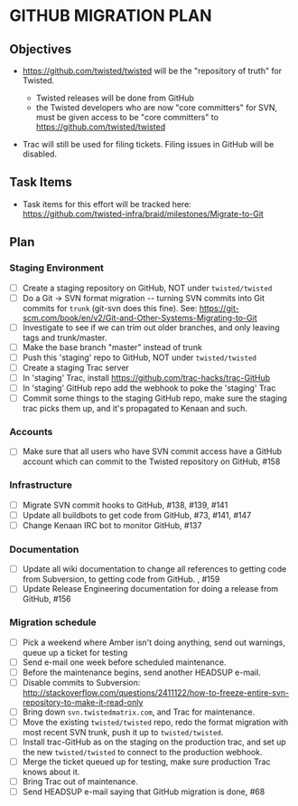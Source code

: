 # GITHUB MIGRATION PLAN #

## Objectives ##

-  https://github.com/twisted/twisted will be the "repository of truth" for Twisted.
     - Twisted releases will be done from GitHub
     - the Twisted developers who are now "core committers" for SVN, must be 
       given access to be "core committers" to https://github.com/twisted/twisted

- Trac will still be used for filing tickets.  Filing issues in GitHub will be disabled.  

## Task Items ##

- Task items for this effort will be tracked here: https://github.com/twisted-infra/braid/milestones/Migrate-to-Git

## Plan ##
### Staging Environment ###
- [ ] Create a staging repository on GitHub, NOT under ``twisted/twisted``
- [ ] Do a Git -> SVN format migration -- turning SVN commits into Git commits for ``trunk`` (git-svn does this fine).  See: https://git-scm.com/book/en/v2/Git-and-Other-Systems-Migrating-to-Git
- [ ] Investigate to see if we can trim out older branches, and only leaving tags and trunk/master.
- [ ] Make the base branch "master" instead of trunk
- [ ] Push this 'staging' repo to GitHub, NOT under ``twisted/twisted``
- [ ] Create a staging Trac server
- [ ] In 'staging' Trac, install https://github.com/trac-hacks/trac-GitHub
- [ ] In 'staging' GitHub repo add the webhook to poke the 'staging' Trac
- [ ] Commit some things to the staging GitHub repo, make sure the staging trac picks them up, and it's propagated to Kenaan and such.

### Accounts ###
- [ ] Make sure that all users who have SVN commit access have a GitHub account which can commit to the Twisted repository on GitHub, #158

### Infrastructure ###
- [ ] Migrate SVN commit hooks to GitHub, #138, #139, #141
- [ ] Update all buildbots to get code from GitHub, #73, #141, #147
- [ ] Change Kenaan IRC bot to monitor GitHub, #137

### Documentation ###
- [ ] Update all wiki documentation to change all references to getting code from Subversion, to getting code from GitHub. , #159
- [ ] Update Release Engineering documentation for doing a release from GitHub, #156

### Migration schedule ###
- [ ] Pick a weekend where Amber isn't doing anything, send out warnings, queue up a ticket for testing
- [ ] Send e-mail one week before scheduled maintenance.
- [ ] Before the maintenance begins, send another HEADSUP e-mail.
- [ ] Disable commits to Subversion: http://stackoverflow.com/questions/2411122/how-to-freeze-entire-svn-repository-to-make-it-read-only
- [ ] Bring down ``svn.twistedmatrix.com``, and Trac for maintenance.
- [ ] Move the existing ``twisted/twisted`` repo, redo the format migration with most recent SVN trunk, push it up to ``twisted/twisted``.
- [ ] Install trac-GitHub as on the staging on the production trac, and set up the new ``twisted/twisted`` to connect to the production webhook.
- [ ] Merge the ticket queued up for testing, make sure production Trac knows about it.
- [ ] Bring Trac out of maintenance.
- [ ] Send HEADSUP e-mail saying that GitHub migration is done, #68
